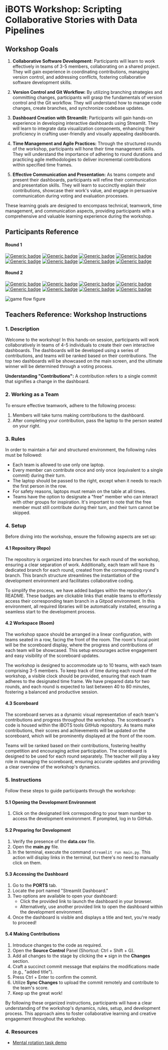 # iBOTS Workshop: Scripting Collaborative Stories with Data Pipelines

## Workshop Goals

1. **Collaborative Software Development:** Participants will learn to work effectively in teams of 3-5 members, collaborating on a shared project. They will gain experience in coordinating contributions, managing version control, and addressing conflicts, fostering collaborative software development skills.

2. **Version Control and Git Workflow:** By utilizing branching strategies and committing changes, participants will grasp the fundamentals of version control and the Git workflow. They will understand how to manage code changes, create branches, and synchronize codebase updates.

3. **Dashboard Creation with Streamlit:** Participants will gain hands-on experience in developing interactive dashboards using Streamlit. They will learn to integrate data visualization components, enhancing their proficiency in crafting user-friendly and visually appealing dashboards.

4. **Time Management and Agile Practices:** Through the structured rounds of the workshop, participants will hone their time management skills. They will understand the importance of adhering to round durations and practicing agile methodologies to deliver incremental contributions within specified time frames.

5. **Effective Communication and Presentation:** As teams compete and present their dashboards, participants will refine their communication and presentation skills. They will learn to succinctly explain their contributions, showcase their work's value, and engage in persuasive communication during voting and evaluation processes.

These learning goals are designed to encompass technical, teamwork, time management, and communication aspects, providing participants with a comprehensive and valuable learning experience during the workshop.

## Participants Reference

#### Round 1

[![Generic badge](https://img.shields.io/badge/Team1-5BA100.svg)](https://gitpod.io/#https://github.com/ibehave-ibots/ibehave-summer-school-2023-workshop/tree/round1)
[![Generic badge](https://img.shields.io/badge/Team2-5BA100.svg)](linktobranch)
[![Generic badge](https://img.shields.io/badge/Team3-5BA100.svg)](linktobranch)
[![Generic badge](https://img.shields.io/badge/Team4-5BA100.svg)](linktobranch)
[![Generic badge](https://img.shields.io/badge/Team5-5BA100.svg)](linktobranch)
[![Generic badge](https://img.shields.io/badge/Team6-5BA100.svg)](linktobranch)
[![Generic badge](https://img.shields.io/badge/Team7-5BA100.svg)](linktobranch)
[![Generic badge](https://img.shields.io/badge/Team8-5BA100.svg)](linktobranch)

#### Round 2

[![Generic badge](https://img.shields.io/badge/Team1-CC0066.svg)](https://gitpod.io/#https://github.com/ibehave-ibots/ibehave-summer-school-2023-workshop/tree/round2)
[![Generic badge](https://img.shields.io/badge/Team2-CC0066.svg)](linktobranch)
[![Generic badge](https://img.shields.io/badge/Team3-CC0066.svg)](linktobranch)
[![Generic badge](https://img.shields.io/badge/Team4-CC0066.svg)](linktobranch)
[![Generic badge](https://img.shields.io/badge/Team5-CC0066.svg)](linktobranch)
[![Generic badge](https://img.shields.io/badge/Team6-CC0066.svg)](linktobranch)
[![Generic badge](https://img.shields.io/badge/Team7-CC0066.svg)](linktobranch)
[![Generic badge](https://img.shields.io/badge/Team8-CC0066.svg)](linktobranch)

![game flow figure]()

## Teachers Reference: Workshop Instructions

### 1. Description

Welcome to the workshop! In this hands-on session, participants will work collaboratively in teams of 4-5 individuals to create their own interactive dashboards. The dashboards will be developed using a series of contributions, and teams will be ranked based on their contributions. The top two dashboards will be showcased on the main screen, and the ultimate winner will be determined through a voting process.

**Understanding "Contributions":** A contribution refers to a single commit that signifies a change in the dashboard.

### 2. Working as a Team

To ensure effective teamwork, adhere to the following process:

1. Members will take turns making contributions to the dashboard.
2. After completing your contribution, pass the laptop to the person seated on your right.

### 3. Rules

In order to maintain a fair and structured environment, the following rules must be followed:

- Each team is allowed to use only one laptop.
- Every member can contribute once and only once (equivalent to a single commit) during their turn.
- The laptop should be passed to the right, except when it needs to reach the first person in the row.
- For safety reasons, laptops must remain on the table at all times.
- Teams have the option to designate a "free" member who can interact with other groups for inspiration. It's important to note that the free member must still contribute during their turn, and their turn cannot be skipped.

### 4. Setup

Before diving into the workshop, ensure the following aspects are set up:

#### 4.1 Repository (Repo)

The repository is organized into branches for each round of the workshop, ensuring a clear separation of work. Additionally, each team will have its dedicated branch for each round, created from the corresponding round's branch. This branch structure streamlines the instantiation of the development environment and facilitates collaborative coding.

To simplify the process, we have added badges within the repository's README. These badges are clickable links that enable teams to effortlessly access their corresponding team branch in a Gitpod environment. In this environment, all required libraries will be automatically installed, ensuring a seamless start to the development process.

#### 4.2 Workspace (Room)

The workshop space should be arranged in a linear configuration, with teams seated in a row, facing the front of the room. The room's focal point will be the scoreboard display, where the progress and contributions of each team will be showcased. This setup encourages active engagement and easy visibility of the scoreboard updates.

The workshop is designed to accommodate up to 10 teams, with each team comprising 3-5 members. To keep track of time during each round of the workshop, a visible clock should be provided, ensuring that each team adheres to the designated time frame. We have prepared data for two rounds, and each round is expected to last between 40 to 80 minutes, fostering a balanced and productive session.

#### 4.3 Scoreboard

The scoreboard serves as a dynamic visual representation of each team's contributions and progress throughout the workshop. The scoreboard's code is housed within the iBOTS tools GitHub repository. As teams make contributions, their scores and achievements will be updated on the scoreboard, which will be prominently displayed at the front of the room.

Teams will be ranked based on their contributions, fostering healthy competition and encouraging active participation. The scoreboard is designed to be used for each round separately. The teacher will play a key role in managing the scoreboard, ensuring accurate updates and providing a clear overview of the workshop's dynamics.

### 5. Instructions

Follow these steps to guide participants through the workshop:

#### 5.1 Opening the Development Environment

1. Click on the designated link corresponding to your team number to access the development environment. If prompted, log in to GitHub.

#### 5.2 Preparing for Development

1. Verify the presence of the **data.csv** file.
2. Open the **main.py** file.
3. In the terminal, execute the command `streamlit run main.py`. This action will display links in the terminal, but there's no need to manually click on them.

#### 5.3 Accessing the Dashboard

1. Go to the **PORTS** tab.
2. Locate the port named "Streamlit Dashboard."
3. Two options are available to open your dashboard:
   - Click the provided link to launch the dashboard in your browser.
   - Alternatively, use another provided link to open the dashboard within the development environment.
4. Once the dashboard is visible and displays a title and text, you're ready to proceed!

#### 5.4 Making Contributions

1. Introduce changes to the code as required.
2. Open the **Source Control** Panel (Shortcut: Ctrl + Shift + G).
3. Add all changes to the stage by clicking the **+** sign in the **Changes** section.
4. Craft a succinct commit message that explains the modifications made (e.g., "added title").
5. Press Ctrl + Enter to confirm the commit.
6. Utilize **Sync Changes** to upload the commit remotely and contribute to the team's score.
7. Keep up the great work!

By following these organized instructions, participants will have a clear understanding of the workshop's dynamics, rules, setup, and development process. This approach aims to foster collaborative learning and creative engagement throughout the workshop.

### 4. Resources

- [Mental rotation task demo](https://docs.google.com/presentation/d/1H2Kdy0UwtKv4fxR7-A5Wht2dxU4ZHUN6TzZpLDtPxgg/edit?usp=sharing)
